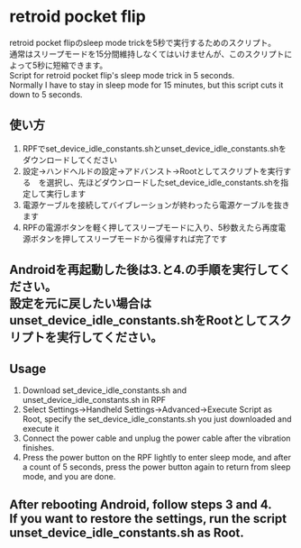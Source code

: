 # retroid pocket flip
retroid pocket flipのsleep mode trickを5秒で実行するためのスクリプト。  
通常はスリープモードを15分間維持しなくてはいけませんが、このスクリプトによって5秒に短縮できます。  
Script for retroid pocket flip's sleep mode trick in 5 seconds.  
Normally I have to stay in sleep mode for 15 minutes, but this script cuts it down to 5 seconds.  



## 使い方
1. RPFでset_device_idle_constants.shとunset_device_idle_constants.shをダウンロードしてください   
2. 設定→ハンドヘルドの設定→アドバンスト→Rootとしてスクリプトを実行する　を選択し、先ほどダウンロードしたset_device_idle_constants.shを指定して実行します  
3. 電源ケーブルを接続してバイブレーションが終わったら電源ケーブルを抜きます  
4. RPFの電源ボタンを軽く押してスリープモードに入り、5秒数えたら再度電源ボタンを押してスリープモードから復帰すれば完了です  
  
**Androidを再起動した後は3.と4.の手順を実行してください。**  
**設定を元に戻したい場合はunset_device_idle_constants.shをRootとしてスクリプトを実行してください。**
---  
## Usage
1. Download set_device_idle_constants.sh and unset_device_idle_constants.sh in RPF  
2. Select Settings→Handheld Settings→Advanced→Execute Script as Root, specify the set_device_idle_constants.sh you just downloaded and execute it  
3. Connect the power cable and unplug the power cable after the vibration finishes.  
4. Press the power button on the RPF lightly to enter sleep mode, and after a count of 5 seconds, press the power button again to return from sleep mode, and you are done.  
  
**After rebooting Android, follow steps 3 and 4.**  
**If you want to restore the settings, run the script unset_device_idle_constants.sh as Root.**
---  
